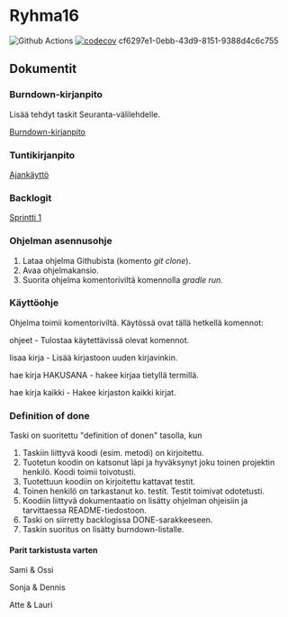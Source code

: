 # Ryhma16
![Github Actions](https://github.com/vuorenkoski/ryhma16/workflows/Automaattitesti/badge.svg)
[![codecov](https://codecov.io/gh/vuorenkoski/ryhma16/branch/main/graph/badge.svg?token=N8XK23PROJ)](https://codecov.io/gh/vuorenkoski/ryhma16)
cf6297e1-0ebb-43d9-8151-9388d4c6c755

## Dokumentit

### Burndown-kirjanpito
Lisää tehdyt taskit Seuranta-välilehdelle.

[Burndown-kirjanpito](https://drive.google.com/file/d/1j_Juq5yFYapAQBtRJbpEmEyYTJ6UJzF-/edit)

### Tuntikirjanpito
[Ajankäyttö](https://github.com/vuorenkoski/ryhma16/blob/main/Dokumentaatio/Ajankaytto.md)

### Backlogit

[Sprintti 1](https://github.com/vuorenkoski/ryhma16/projects/2)

### Ohjelman asennusohje

1. Lataa ohjelma Githubista (komento *git clone*).
2. Avaa ohjelmakansio.
3. Suorita ohjelma komentoriviltä komennolla *gradle run*.

### Käyttöohje

Ohjelma toimii komentoriviltä. Käytössä ovat tällä hetkellä komennot:

ohjeet - Tulostaa käytettävissä olevat komennot.

lisaa kirja - Lisää kirjastoon uuden kirjavinkin.

hae kirja HAKUSANA - hakee kirjaa tietyllä termillä.

hae kirja kaikki - Hakee kirjaston kaikki kirjat.

### Definition of done

Taski on suoritettu "definition of donen" tasolla, kun
1. Taskiin liittyvä koodi (esim. metodi) on kirjoitettu.
2. Tuotetun koodin on katsonut läpi ja hyväksynyt joku toinen projektin henkilö. Koodi toimii toivotusti.
3. Tuotettuun koodiin on kirjoitettu kattavat testit.
4. Toinen henkilö on tarkastanut ko. testit. Testit toimivat odotetusti.
5. Koodiin liittyvä dokumentaatio on lisätty  ohjelman ohjeisiin ja tarvittaessa README-tiedostoon.
6. Taski on siirretty backlogissa DONE-sarakkeeseen.
7. Taskin suoritus on lisätty burndown-listalle.

#### Parit tarkistusta varten

Sami & Ossi

Sonja & Dennis

Atte & Lauri
